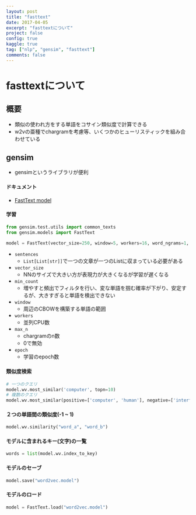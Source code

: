 ```yaml
---
layout: post
title: "fasttext"
date: 2017-04-05
excerpt: "fasttextについて"
project: false
config: true
kaggle: true
tag: ["nlp", "gensim", "fasttext"]
comments: false
---
```


# fasttextについて

## 概要
 - 類似の使われ方をする単語をコサイン類似度で計算できる
 - w2vの亜種でchargramを考慮等、いくつかのヒューリスティックを組み合わせている

## gensim
 - gensimというライブラリが便利

#### ドキュメント
 - [FastText model](https://radimrehurek.com/gensim/models/fasttext.html)

#### 学習

```python
from gensim.test.utils import common_texts
from gensim.models import FastText

model = FastText(vector_size=250, window=5, workers=16, word_ngrams=1, max_n=0, min_count=10, sentences: List[List[str]], epochs=1)
```
 - `sentences`
   - `List[List[str]]`で一つの文章が一つのListに収まっている必要がある
 - `vector_size`
   - NNのサイズで大きい方が表現力が大きくなるが学習が遅くなる
 - `min_count`
   - 増やすと頻出でフィルタを行い、変な単語を掴む確率が下がり、安定するが、大きすぎると単語を検出できない
 - `window`
   - 周辺のCBOWを構築する単語の範囲
 - `workers`
   - 並列CPU数
 - `max_n`
   - chargramのn数
   - 0で無効
 - `epoch`
   - 学習のepoch数

#### 類似度検索

```python
# 一つのクエリ
model.wv.most_similar('computer', topn=10)
# 複数のクエリ
model.wv.most_similar(positive=['computer', 'human'], negative=['interface'])
```

#### ２つの単語間の類似度(-1 ~ 1)

```python
model.wv.similarity("word_a", "word_b")
```

#### モデルに含まれるキー(文字)の一覧

```python
words = list(model.wv.index_to_key)
```

#### モデルのセーブ

```python
model.save("word2vec.model")
```

#### モデルのロード

```python
model = FastText.load("word2vec.model")
```
